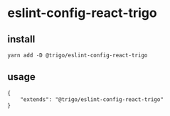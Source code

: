 # eslint-config-react-trigo

## install

`yarn add -D @trigo/eslint-config-react-trigo`

## usage

```
{
	"extends": "@trigo/eslint-config-react-trigo"
}
```
